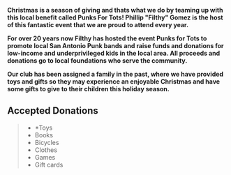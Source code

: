 **Christmas is a season of giving and thats what we do by teaming up with this local benefit called Punks For Tots! Phillip "Filthy" Gomez is the host of this fantastic event that we are proud to attend every year.**

**For over 20 years now Filthy has hosted the event Punks for Tots to promote local San Antonio Punk bands and raise funds and donations for low-income and underprivileged kids in the local area.  All proceeds and donations go to local foundations who serve the community.** 

**Our club has been assigned a family in the past, where we have provided toys and gifts so they may experience an enjoyable Christmas and have some gifts to give to their children this holiday season.** 

## Accepted Donations ##
>- *Toys
>- Books  
>- Bicycles
>- Clothes
>- Games
>- Gift cards




